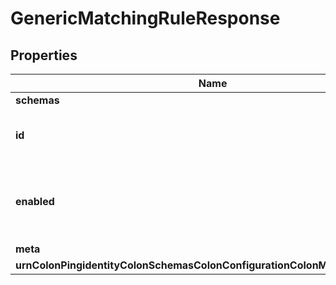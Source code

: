 

# GenericMatchingRuleResponse


## Properties

| Name | Type | Description | Notes |
|------------ | ------------- | ------------- | -------------|
|**schemas** | **List&lt;EnumgenericMatchingRuleSchemaUrn&gt;** |  |  |
|**id** | **String** | Name of the Matching Rule |  |
|**enabled** | **Boolean** | Indicates whether the Matching Rule is enabled for use. |  |
|**meta** | [**MetaMeta**](MetaMeta.md) |  |  [optional] |
|**urnColonPingidentityColonSchemasColonConfigurationColonMessagesColon20** | [**MetaUrnPingidentitySchemasConfigurationMessages20**](MetaUrnPingidentitySchemasConfigurationMessages20.md) |  |  [optional] |



